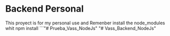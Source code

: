 # Backend Personal


This proyect is for my personal use and Remenber install the node_modules whit npm install
´´´"# Prueba_Vass_NodeJs" 
"# Vass_Backend_NodeJs" 
